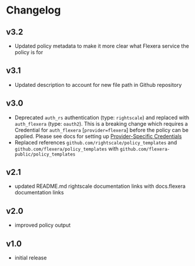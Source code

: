 # Changelog

## v3.2

- Updated policy metadata to make it more clear what Flexera service the policy is for

## v3.1

- Updated description to account for new file path in Github repository

## v3.0

- Deprecated `auth_rs` authentication (type: `rightscale`) and replaced with `auth_flexera` (type: `oauth2`).  This is a breaking change which requires a Credential for `auth_flexera` [`provider=flexera`] before the policy can be applied.  Please see docs for setting up [Provider-Specific Credentials](https://docs.flexera.com/flexera/EN/Automation/ProviderCredentials.htm)
- Replaced references `github.com/rightscale/policy_templates` and `github.com/flexera/policy_templates` with `github.com/flexera-public/policy_templates`

## v2.1

- updated README.md rightscale documentation links with docs.flexera documentation links

## v2.0

- improved policy output

## v1.0

- initial release
